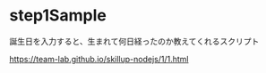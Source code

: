 step1Sample
===========

誕生日を入力すると、生まれて何日経ったのか教えてくれるスクリプト

https://team-lab.github.io/skillup-nodejs/1/1.html
